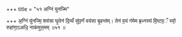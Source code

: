 +++
title = "५१ अग्निं युनज्मि"

+++
अ॒ग्निं यु॑नज्मि॒ शव॑सा घृ॒तेन॑ दि॒व्यँ सु॑प॒र्णं वय॑सा बृ॒हन्त॑म्। तेन॑ व॒यं ग॑मेम ब्र॒ध्नस्य॑ वि॒ष्टप॒ँ स्वो᳕ रुहा॑णा॒ऽअधि॒ नाक॑मुत्त॒मम् ॥५१ ॥
